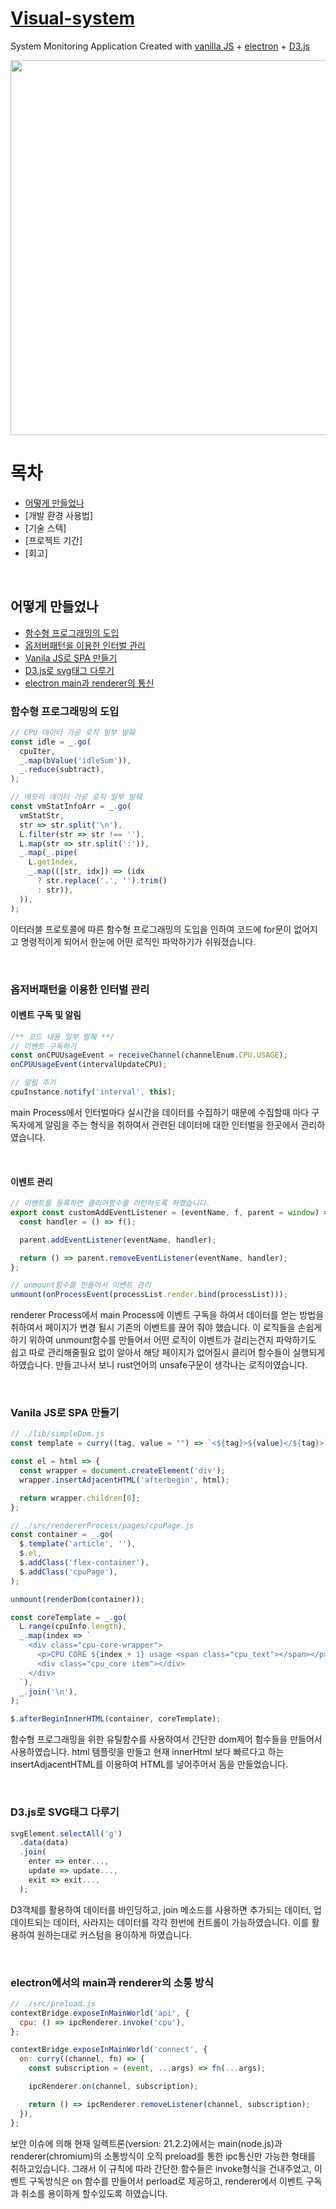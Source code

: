 # [Visual-system](https://www.visual-system.online)

System Monitoring Application Created with [vanilla JS](https://developer.mozilla.org/ko/docs/Web/JavaScript) + [electron](https://www.electronjs.org) + [D3.js](https://d3js.org)

<p align='center'>
<img src="https://user-images.githubusercontent.com/99335782/203970220-0beef7d5-18ed-4ea6-9a63-29752bdacdf9.png" width="600">
</p>

# 목차
- [어떻게 만들었나](#어떻게-만들었나)
- [개발 환경 사용법]
- [기술 스텍]
- [프로젝트 기간]
- [회고]

<br>

## 어떻게 만들었나
- [함수형 프로그래밍의 도입](#함수형-프로그래밍의-도입)
- [옵저버패턴을 이용한 인터벌 관리](#옵저버패턴을-이용한-인터벌-관리)
- [Vanila JS로 SPA 만들기](#vanila-js로-spa-만들기)
- [D3.js로 svg태그 다루기](#d3js로-svg태그-다루기)
- [electron main과 renderer의 통신](#electron에서의-main과-renderer의-소통-방식)

### 함수형 프로그래밍의 도입
```js
// CPU 데이터 가공 로직 일부 발췌
const idle = _.go(
  cpuIter,
  _.map(bValue('idleSum')),
  _.reduce(subtract),
);

// 메모리 데이터 가공 로직 일부 발췌
const vmStatInfoArr = _.go(
  vmStatStr,
  str => str.split('\n'),
  L.filter(str => str !== ''),
  L.map(str => str.split(':')),
  _.map(_.pipe(
    L.getIndex,
    _.map(([str, idx]) => (idx
      ? str.replace('.', '').trim()
      : str)),
  )),
);
```
이터러블 프로토콜에 따른 함수형 프로그래밍의 도입을 인하여 코드에 for문이 없어지고 명령적이게 되어서 한눈에 어떤 로직인 파악하기가 쉬워졌습니다.  

<br>

### 옵저버패턴을 이용한 인터벌 관리

#### 이벤트 구독 및 알림
```js
/** 코드 내용 일부 발췌 **/
// 이벤트 구독하기
const onCPUUsageEvent = receiveChannel(channelEnum.CPU.USAGE);
onCPUUsageEvent(intervalUpdateCPU);

// 알림 주기
cpuInstance.notify('interval', this);
```
main Process에서 인터벌마다 실시간을 데이터를 수집하기 때문에 수집할때 마다 구독자에게 알림을 주는 형식을 취하여서
관련된 데이터에 대한 인터벌을 한곳에서 관리하였습니다.

<br>

#### 이벤트 관리
```js
// 이벤트를 등록하면 클리어함수를 리턴하도록 하였습니다.
export const customAddEventListener = (eventName, f, parent = window) => {
  const handler = () => f();

  parent.addEventListener(eventName, handler);

  return () => parent.removeEventListener(eventName, handler);
};

// unmount함수를 만들어서 이벤트 관리
unmount(onProcessEvent(processList.render.bind(processList)));
```
renderer Process에서 main Process에 이벤트 구독을 하여서 데이터를 얻는 방법을 취하여서
페이지가 변경 될시 기존의 이벤트를 끊어 줘야 했습니다.
이 로직들을 손쉽게 하기 위하여 unmount함수를 만들어서 어떤 로직이 이벤트가 걸리는건지 파악하기도 쉽고 따로 관리해줄필요 없이 알아서 해당 페이지가 없어질시 클리어 함수들이 실행되게 하였습니다.
만들고나서 보니 rust언어의 unsafe구문이 생각나는 로직이였습니다.

<br>

### Vanila JS로 SPA 만들기
```js
// ./lib/simpleDom.js
const template = curry((tag, value = "") => `<${tag}>${value}</${tag}>`);

const el = html => {
  const wrapper = document.createElement('div');
  wrapper.insertAdjacentHTML('afterbegin', html);

  return wrapper.children[0];
};

// ./src/rendererProcess/pages/cpuPage.js
const container = _.go(
  $.template('article', ''),
  $.el,
  $.addClass('flex-container'),
  $.addClass('cpuPage'),
);

unmount(renderDom(container));

const coreTemplate = _.go(
  L.range(cpuInfo.length),
  _.map(index => `
    <div class="cpu-core-wrapper">
      <p>CPU CORE ${index + 1} usage <span class="cpu_text"></span></p>
      <div class="cpu_core item"></div>
    </div>
  `),
  _.join('\n'),
);

$.afterBeginInnerHTML(container, coreTemplate);
```
함수형 프로그래밍을 위한 유틸함수를 사용하여서 간단한 dom제어 함수들을 만들어서 사용하였습니다.
html 템플릿을 만들고 현재 innerHtml 보다 빠르다고 하는 insertAdjacentHTML를 이용하여 HTML를 넣어주어서 돔을 만들었습니다. 

<br>

### D3.js로 SVG태그 다루기
```js
svgElement.selectAll('g')
  .data(data)
  .join(
    enter => enter...,
    update => update...,
    exit => exit...,
  );
```
D3객체를 활용하여 데이터를 바인딩하고, join 메소드를 사용하면 추가되는 데이터, 업데이트되는 데이터, 사라지는 데이터를 각각 한번에 컨트롤이 가능하였습니다. 이를 활용하여 원하는대로 커스텀을 용이하게 하였습니다.

<br>

### electron에서의 main과 renderer의 소통 방식
```js
// ./src/preload.js
contextBridge.exposeInMainWorld('api', {
  cpu: () => ipcRenderer.invoke('cpu'),
};

contextBridge.exposeInMainWorld('connect', {
  on: curry((channel, fn) => {
    const subscription = (event, ...args) => fn(...args);

    ipcRenderer.on(channel, subscription);

    return () => ipcRenderer.removeListener(channel, subscription);
  }),
};
```
보안 이슈에 의해 현재 일렉트론(version: 21.2.2)에서는 main(node.js)과 renderer(chromium)의 소통방식이 오직 preload를 통한 ipc통신만 가능한 형태를 취하고있습니다.
그래서 이 규칙에 따라 간단한 함수들은 invoke형식을 건내주었고, 이벤트 구독방식은 on 함수를 만들어서 perload로 제공하고, renderer에서 이벤트 구독과 취소를 용이하게 할수있도록 하였습니다.
